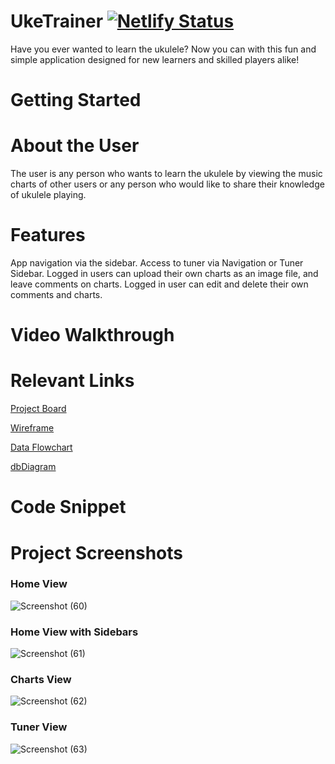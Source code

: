 # UkeTrainer [![Netlify Status](https://api.netlify.com/api/v1/badges/c2b3264f-d100-4d2c-94d6-1bdad6594b3e/deploy-status)](https://app.netlify.com/sites/uke-trainer/deploys)

Have you ever wanted to learn the ukulele? Now you can with this fun and simple application designed for new learners and skilled players alike!

# Getting Started

# About the User
The user is any person who wants to learn the ukulele by viewing the music charts of other users or any person who would like to share their knowledge of ukulele playing.

# Features
App navigation via the sidebar.
Access to tuner via Navigation or Tuner Sidebar.
Logged in users can upload their own charts as an image file, and leave comments on charts.
Logged in user can edit and delete their own comments and charts.

# Video Walkthrough

# Relevant Links

[Project Board](https://github.com/pmpurcell/pmp-uke-trainer/projects/2)

[Wireframe](https://www.figma.com/file/l4pWynSUT4WSYE7NQwNe2S/UkeTrainer?node-id=2%3A8)

[Data Flowchart](https://docs.google.com/presentation/d/150pbPMswwvxcIecNT_T0ZeW2giK0yruHtbN3teiehhY/edit#slide=id.p)

[dbDiagram](https://dbdiagram.io/d/61a594278c901501c0d87604)

# Code Snippet

# Project Screenshots
### Home View
![Screenshot (60)](https://user-images.githubusercontent.com/86082231/146828009-fbebd459-9fff-4ed5-8857-36598f1ae21d.png)

### Home View with Sidebars
![Screenshot (61)](https://user-images.githubusercontent.com/86082231/146828046-840971e9-44e8-4345-b698-47180ff2c749.png)

### Charts View
![Screenshot (62)](https://user-images.githubusercontent.com/86082231/146828075-345708a9-42f8-43f9-af03-15e37da2f550.png)

### Tuner View
![Screenshot (63)](https://user-images.githubusercontent.com/86082231/146828098-e0ad8547-27c7-4802-bddf-031bf8c37aa2.png)



